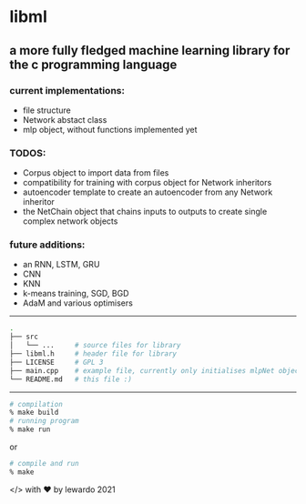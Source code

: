 # libml
## a more fully fledged machine learning library for the c programming language
### current implementations:
+ file structure
+ Network abstact class
+ mlp object, without functions implemented yet
### TODOS:
+ Corpus object to import data from files
+ compatibility for training with corpus object for Network inheritors
+ autoencoder template to create an autoencoder from any Network inheritor
+ the NetChain object that chains inputs to outputs to create single complex network objects
### future additions:
+ an RNN, LSTM, GRU 
+ CNN 
+ KNN 
+ k-means training, SGD, BGD 
+ AdaM and various optimisers

---
```bash
.
├── src
│   └── ...     # source files for library
├── libml.h     # header file for library
├── LICENSE     # GPL 3
├── main.cpp    # example file, currently only initialises mlpNet object
└── README.md   # this file :)
```
---
```bash
# compilation
% make build
# running program
% make run
```
or
```bash
# compile and run
% make
```
</> with ❤️ by lewardo 2021